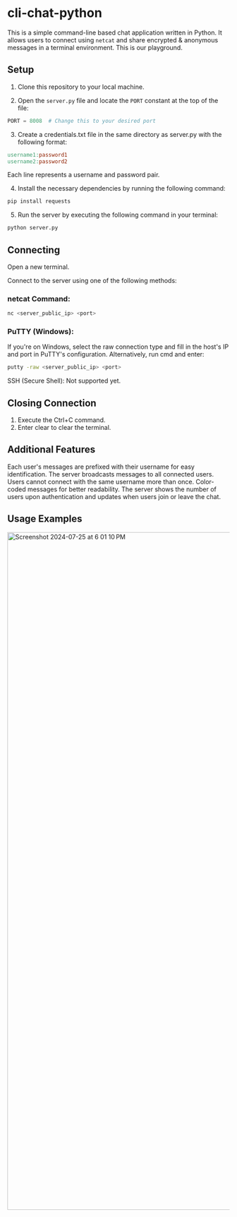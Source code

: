 # cli-chat-python 

This is a simple command-line based chat application written in Python. It allows users to connect using `netcat` and share encrypted & anonymous messages in a terminal environment. This is our playground.

## Setup

1. Clone this repository to your local machine.

2. Open the `server.py` file and locate the `PORT` constant at the top of the file:
```python
PORT = 8008  # Change this to your desired port
```

3. Create a credentials.txt file in the same directory as server.py with the following format:
  ```makefile
username1:password1
username2:password2
  ```
Each line represents a username and password pair.

4. Install the necessary dependencies by running the following command:
```bash
pip install requests
```
5. Run the server by executing the following command in your terminal:
```bash
python server.py
```

## Connecting
Open a new terminal.

Connect to the server using one of the following methods:

### netcat Command:

```bash
nc <server_public_ip> <port>
```
### PuTTY (Windows): 
If you're on Windows, select the raw connection type and fill in the host's IP and port in PuTTY's configuration.
Alternatively, run cmd and enter:

```bash
putty -raw <server_public_ip> <port>
```
SSH (Secure Shell): Not supported yet.

## Closing Connection
1. Execute the Ctrl+C command.
2. Enter clear to clear the terminal.

## Additional Features
Each user's messages are prefixed with their username for easy identification.
The server broadcasts messages to all connected users.
Users cannot connect with the same username more than once.
Color-coded messages for better readability.
The server shows the number of users upon authentication and updates when users join or leave the chat.

## Usage Examples

<img width="1536" alt="Screenshot 2024-07-25 at 6 01 10 PM" src="https://github.com/user-attachments/assets/72b159a9-f9f8-4bb6-ab3d-9f7b007bb814">






